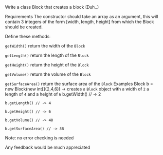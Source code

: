 Write a class Block that creates a block (Duh..)

Requirements
The constructor should take an array as an argument, this will contain 3 integers of the form [width, length, height] from which the Block should be created.

Define these methods:

`getWidth()` return the width of the `Block`

`getLength()` return the length of the `Block`

`getHeight()` return the height of the `Block`

`getVolume()` return the volume of the `Block`

`getSurfaceArea()` return the surface area of the `Block`
Examples
Block b = new Block(new int[]{2,4,6}) -> creates a `Block` object with a width of `2` a length of `4` and a height of `6`
b.getWidth() // -> 2

    b.getLength() // -> 4
    
    b.getHeight() // -> 6
    
    b.getVolume() // -> 48
    
    b.getSurfaceArea() // -> 88
Note: no error checking is needed

Any feedback would be much appreciated